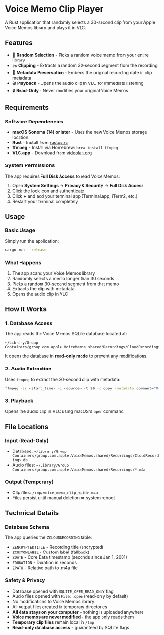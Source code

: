 # Voice Memo Clip Player

A Rust application that randomly selects a 30-second clip from your Apple Voice Memos library and plays it in VLC.

## Features

- 🎲 **Random Selection** - Picks a random voice memo from your entire library
- ✂️ **Clipping** - Extracts a random 30-second segment from the recording
- 📅 **Metadata Preservation** - Embeds the original recording date in clip metadata
- 🎬 **Playback** - Opens the audio clip in VLC for immediate listening
- 🔒 **Read-Only** - Never modifies your original Voice Memos

## Requirements

### Software Dependencies

- **macOS Sonoma (14) or later** - Uses the new Voice Memos storage location
- **Rust** - Install from [rustup.rs](https://rustup.rs/)
- **ffmpeg** - Install via Homebrew: `brew install ffmpeg`
- **VLC.app** - Download from [videolan.org](https://www.videolan.org/)

### System Permissions

The app requires **Full Disk Access** to read Voice Memos:

1. Open **System Settings** → **Privacy & Security** → **Full Disk Access**
2. Click the lock icon and authenticate
3. Click **+** and add your terminal app (Terminal.app, iTerm2, etc.)
4. Restart your terminal completely

## Usage

### Basic Usage

Simply run the application:

```bash
cargo run --release
```

### What Happens

1. The app scans your Voice Memos library
2. Randomly selects a memo longer than 30 seconds
3. Picks a random 30-second segment from that memo
4. Extracts the clip with metadata
5. Opens the audio clip in VLC

## How It Works

### 1. Database Access

The app reads the Voice Memos SQLite database located at:
```
~/Library/Group Containers/group.com.apple.VoiceMemos.shared/Recordings/CloudRecordings.db
```

It opens the database in **read-only mode** to prevent any modifications.

### 2. Audio Extraction

Uses `ffmpeg` to extract the 30-second clip with metadata:
```bash
ffmpeg -ss <start_time> -i <source> -t 30 -c copy -metadata comment="Original recording date: ..." audio_clip.m4a
```

### 3. Playback

Opens the audio clip in VLC using macOS's `open` command.

## File Locations

### Input (Read-Only)
- Database: `~/Library/Group Containers/group.com.apple.VoiceMemos.shared/Recordings/CloudRecordings.db`
- Audio files: `~/Library/Group Containers/group.com.apple.VoiceMemos.shared/Recordings/*.m4a`

### Output (Temporary)
- Clip files: `/tmp/voice_memo_clip_<pid>.m4a`
- Files persist until manual deletion or system reboot

## Technical Details

### Database Schema

The app queries the `ZCLOUDRECORDING` table:
- `ZENCRYPTEDTITLE` - Recording title (encrypted)
- `ZCUSTOMLABEL` - Custom label (fallback)
- `ZDATE` - Core Data timestamp (seconds since Jan 1, 2001)
- `ZDURATION` - Duration in seconds
- `ZPATH` - Relative path to .m4a file

### Safety & Privacy

- Database opened with `SQLITE_OPEN_READ_ONLY` flag
- Audio files opened with `File::open` (read-only by default)
- No modifications to Voice Memos library
- All output files created in temporary directories
- **All data stays on your computer** - nothing is uploaded anywhere
- **Voice memos are never modified** - the app only reads them
- **Temporary clip files** remain local in `/tmp`
- **Read-only database access** - guaranteed by SQLite flags
